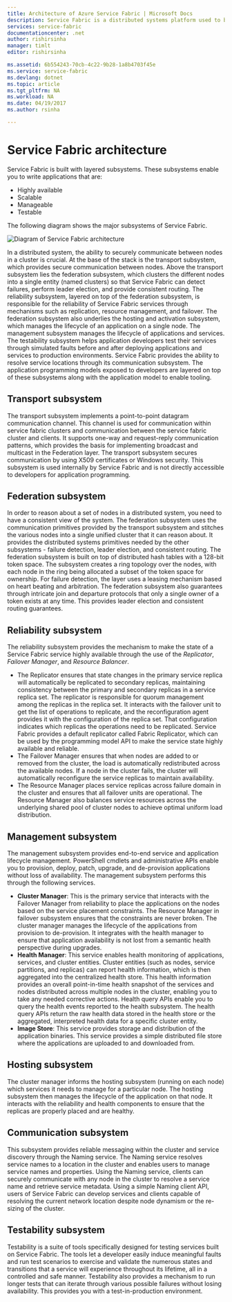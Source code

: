 ```yaml
---
title: Architecture of Azure Service Fabric | Microsoft Docs
description: Service Fabric is a distributed systems platform used to build scalable, reliable, and easily-managed applications for the cloud. This article shows the architecture of Service Fabric.
services: service-fabric
documentationcenter: .net
author: rishirsinha
manager: timlt
editor: rishirsinha

ms.assetid: 6b554243-70cb-4c22-9b28-1a8b4703f45e
ms.service: service-fabric
ms.devlang: dotnet
ms.topic: article
ms.tgt_pltfrm: NA
ms.workload: NA
ms.date: 04/19/2017
ms.author: rsinha

---
```

# Service Fabric architecture
Service Fabric is built with layered subsystems. These subsystems enable you to write applications that are:

* Highly available
* Scalable
* Manageable
* Testable

The following diagram shows the major subsystems of Service Fabric.

![Diagram of Service Fabric architecture](media/service-fabric-architecture/service-fabric-architecture.png)

In a distributed system, the ability to securely communicate between nodes in a cluster is crucial. At the base of the stack is the transport subsystem, which provides secure communication between nodes. Above the transport subsystem lies the federation subsystem, which clusters the different nodes into a single entity (named clusters) so that Service Fabric can detect failures, perform leader election, and provide consistent routing. The reliability subsystem, layered on top of the federation subsystem, is responsible for the reliability of Service Fabric services through mechanisms such as replication, resource management, and failover. The federation subsystem also underlies the hosting and activation subsystem, which manages the lifecycle of an application on a single node. The management subsystem manages the lifecycle of applications and services. The testability subsystem helps application developers test their services through simulated faults before and after deploying applications and services to production environments. Service Fabric provides the ability to resolve service locations through its communication subsystem. The application programming models exposed to developers are layered on top of these subsystems along with the application model to enable tooling.

## Transport subsystem
The transport subsystem implements a point-to-point datagram communication channel. This channel is used for communication within service fabric clusters and communication between the service fabric cluster and clients. It supports one-way and request-reply communication patterns, which provides the basis for implementing broadcast and multicast in the Federation layer. The transport subsystem secures communication by using X509 certificates or Windows security. This subsystem is used internally by Service Fabric and is not directly accessible to developers for application programming.

## Federation subsystem
In order to reason about a set of nodes in a distributed system, you need to have a consistent view of the system. The federation subsystem uses the communication primitives provided by the transport subsystem and stitches the various nodes into a single unified cluster that it can reason about. It provides the distributed systems primitives needed by the other subsystems - failure detection, leader election, and consistent routing. The federation subsystem is built on top of distributed hash tables with a 128-bit token space. The subsystem creates a ring topology over the nodes, with each node in the ring being allocated a subset of the token space for ownership. For failure detection, the layer uses a leasing mechanism based on heart beating and arbitration. The federation subsystem also guarantees through intricate join and departure protocols that only a single owner of a token exists at any time. This provides leader election and consistent routing guarantees.

## Reliability subsystem
The reliability subsystem provides the mechanism to make the state of a Service Fabric service highly available through the use of the *Replicator*, *Failover Manager*, and *Resource Balancer*.

* The Replicator ensures that state changes in the primary service replica will automatically be replicated to secondary replicas, maintaining consistency between the primary and secondary replicas in a service replica set. The replicator is responsible for quorum management among the replicas in the replica set. It interacts with the failover unit to get the list of operations to replicate, and the reconfiguration agent provides it with the configuration of the replica set. That configuration indicates which replicas the operations need to be replicated. Service Fabric provides a default replicator called Fabric Replicator, which can be used by the programming model API to make the service state highly available and reliable.
* The Failover Manager ensures that when nodes are added to or removed from the cluster, the load is automatically redistributed across the available nodes. If a node in the cluster fails, the cluster will automatically reconfigure the service replicas to maintain availability.
* The Resource Manager places service replicas across failure domain in the cluster and ensures that all failover units are operational. The Resource Manager also balances service resources across the underlying shared pool of cluster nodes to achieve optimal uniform load distribution.

## Management subsystem
The management subsystem provides end-to-end service and application lifecycle management. PowerShell cmdlets and administrative APIs enable you to provision, deploy, patch, upgrade, and de-provision applications without loss of availability. The management subsystem performs this through the following services.

* **Cluster Manager**: This is the primary service that interacts with the Failover Manager from reliability to place the applications on the nodes based on the service placement constraints. The Resource Manager in failover subsystem ensures that the constraints are never broken. The cluster manager manages the lifecycle of the applications from provision to de-provision. It integrates with the health manager to ensure that application availability is not lost from a semantic health perspective during upgrades.
* **Health Manager**: This service enables health monitoring of applications, services, and cluster entities. Cluster entities (such as nodes, service partitions, and replicas) can report health information, which is then aggregated into the centralized health store. This health information provides an overall point-in-time health snapshot of the services and nodes distributed across multiple nodes in the cluster, enabling you to take any needed corrective actions. Health query APIs enable you to query the health events reported to the health subsystem. The health query APIs return the raw health data stored in the health store or the aggregated, interpreted health data for a specific cluster entity.
* **Image Store**: This service provides storage and distribution of the application binaries. This service provides a simple distributed file store where the applications are uploaded to and downloaded from.

## Hosting subsystem
The cluster manager informs the hosting subsystem (running on each node) which services it needs to manage for a particular node. The hosting subsystem then manages the lifecycle of the application on that node. It interacts with the reliability and health components to ensure that the replicas are properly placed and are healthy.

## Communication subsystem
This subsystem provides reliable messaging within the cluster and service discovery through the Naming service. The Naming service resolves service names to a location in the cluster and enables users to manage service names and properties. Using the Naming service, clients can securely communicate with any node in the cluster to resolve a service name and retrieve service metadata. Using a simple Naming client API, users of Service Fabric can develop services and clients capable of resolving the current network location despite node dynamism or the re-sizing of the cluster.

## Testability subsystem
Testability is a suite of tools specifically designed for testing services built on Service Fabric. The tools let a developer easily induce meaningful faults and run test scenarios to exercise and validate the numerous states and transitions that a service will experience throughout its lifetime, all in a controlled and safe manner. Testability also provides a mechanism to run longer tests that can iterate through various possible failures without losing availability. This provides you with a test-in-production environment.

